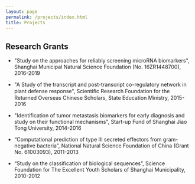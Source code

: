 ```yaml
---
layout: page
permalink: /projects/index.html
title: Projects
---
```


## Research Grants

- "Study on the approaches for reliably screening microRNA biomarkers",  Shanghai Municipal Natural Science Foundation (No. 16ZR1448700), 2016-2019

- "A Study of the transcript and post-transcript co-regulatory network in plant defense response", Scientiﬁc Research Foundation for the Returned Overseas Chinese Scholars, State Education Ministry, 2015-2016

- "Identification of tumor metastasis biomarkers for early diagnosis and study on their functional mechanisms", Start-up Fund of Shanghai Jiao Tong University, 2014-2016

- “Computational prediction of type III secreted effectors from gram-negative bacteria”, National Natural Science Foundation of China (Grant No. 61003093), 2011-2013

- “Study on the classification of biological sequences”, Science Foundation for The Excellent Youth Scholars of Shanghai Municipality, 2010-2012
